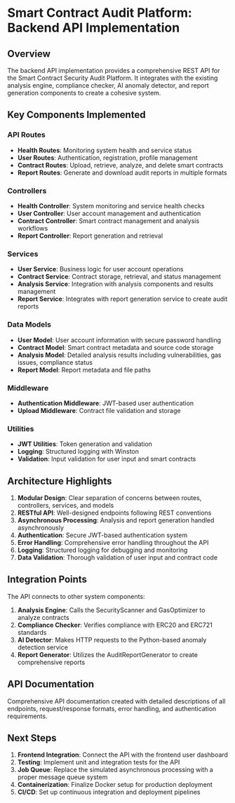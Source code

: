# Smart Contract Audit Platform: Backend API Implementation

## Overview

The backend API implementation provides a comprehensive REST API for the Smart Contract Security Audit Platform. It integrates with the existing analysis engine, compliance checker, AI anomaly detector, and report generation components to create a cohesive system.

## Key Components Implemented

### API Routes

- **Health Routes**: Monitoring system health and service status
- **User Routes**: Authentication, registration, profile management
- **Contract Routes**: Upload, retrieve, analyze, and delete smart contracts
- **Report Routes**: Generate and download audit reports in multiple formats

### Controllers

- **Health Controller**: System monitoring and service health checks
- **User Controller**: User account management and authentication
- **Contract Controller**: Smart contract management and analysis workflows
- **Report Controller**: Report generation and retrieval

### Services

- **User Service**: Business logic for user account operations
- **Contract Service**: Contract storage, retrieval, and status management
- **Analysis Service**: Integration with analysis components and results management
- **Report Service**: Integrates with report generation service to create audit reports

### Data Models

- **User Model**: User account information with secure password handling
- **Contract Model**: Smart contract metadata and source code storage
- **Analysis Model**: Detailed analysis results including vulnerabilities, gas issues, compliance status
- **Report Model**: Report metadata and file paths

### Middleware

- **Authentication Middleware**: JWT-based user authentication
- **Upload Middleware**: Contract file validation and storage

### Utilities

- **JWT Utilities**: Token generation and validation
- **Logging**: Structured logging with Winston
- **Validation**: Input validation for user input and smart contracts

## Architecture Highlights

1. **Modular Design**: Clear separation of concerns between routes, controllers, services, and models
2. **RESTful API**: Well-designed endpoints following REST conventions
3. **Asynchronous Processing**: Analysis and report generation handled asynchronously
4. **Authentication**: Secure JWT-based authentication system
5. **Error Handling**: Comprehensive error handling throughout the API
6. **Logging**: Structured logging for debugging and monitoring
7. **Data Validation**: Thorough validation of user input and contract code

## Integration Points

The API connects to other system components:

1. **Analysis Engine**: Calls the SecurityScanner and GasOptimizer to analyze contracts
2. **Compliance Checker**: Verifies compliance with ERC20 and ERC721 standards
3. **AI Detector**: Makes HTTP requests to the Python-based anomaly detection service
4. **Report Generator**: Utilizes the AuditReportGenerator to create comprehensive reports

## API Documentation

Comprehensive API documentation created with detailed descriptions of all endpoints, request/response formats, error handling, and authentication requirements.

## Next Steps

1. **Frontend Integration**: Connect the API with the frontend user dashboard
2. **Testing**: Implement unit and integration tests for the API
3. **Job Queue**: Replace the simulated asynchronous processing with a proper message queue system
4. **Containerization**: Finalize Docker setup for production deployment
5. **CI/CD**: Set up continuous integration and deployment pipelines
